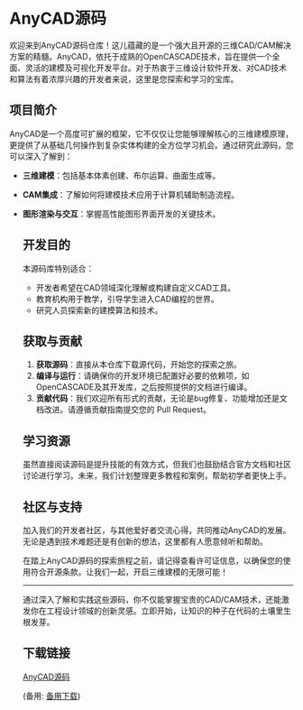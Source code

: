 # AnyCAD源码

欢迎来到AnyCAD源码仓库！这儿蕴藏的是一个强大且开源的三维CAD/CAM解决方案的精髓。AnyCAD，依托于成熟的OpenCASCADE技术，旨在提供一个全面、灵活的建模及可视化开发平台。对于热衷于三维设计软件开发、对CAD技术和算法有着浓厚兴趣的开发者来说，这里是您探索和学习的宝库。

## 项目简介

AnyCAD是一个高度可扩展的框架，它不仅仅让您能够理解核心的三维建模原理，更提供了从基础几何操作到复杂实体构建的全方位学习机会。通过研究此源码，您可以深入了解到：

- **三维建模**：包括基本体素创建、布尔运算、曲面生成等。
- **CAM集成**：了解如何将建模技术应用于计算机辅助制造流程。
- **图形渲染与交互**：掌握高性能图形界面开发的关键技术。

  ## 开发目的

  本源码库特别适合：
  - 开发者希望在CAD领域深化理解或构建自定义CAD工具。
  - 教育机构用于教学，引导学生进入CAD编程的世界。
  - 研究人员探索新的建模算法和技术。

  ## 获取与贡献

  1. **获取源码**：直接从本仓库下载源代码，开始您的探索之旅。
  2. **编译与运行**：请确保你的开发环境已配置好必要的依赖项，如OpenCASCADE及其开发库，之后按照提供的文档进行编译。
  3. **贡献代码**：我们欢迎所有形式的贡献，无论是bug修复、功能增加还是文档改进。请遵循贡献指南提交您的 Pull Request。

  ## 学习资源

  虽然直接阅读源码是提升技能的有效方式，但我们也鼓励结合官方文档和社区讨论进行学习。未来，我们计划整理更多教程和案例，帮助初学者更快上手。

  ## 社区与支持

  加入我们的开发者社区，与其他爱好者交流心得，共同推动AnyCAD的发展。无论是遇到技术难题还是有创新的想法，这里都有人愿意倾听和帮助。

  在踏上AnyCAD源码的探索旅程之前，请记得查看许可证信息，以确保您的使用符合开源条款。让我们一起，开启三维建模的无限可能！

  ---

  通过深入了解和实践这些源码，你不仅能掌握宝贵的CAD/CAM技术，还能激发你在工程设计领域的创新灵感。立即开始，让知识的种子在代码的土壤里生根发芽。

  ## 下载链接
  [AnyCAD源码](https://pan.quark.cn/s/44203ed40a5c) 

  (备用: [备用下载](https://pan.baidu.com/s/1JAe2BcCoUNFCdaRTa_0dAA?pwd=1234))

